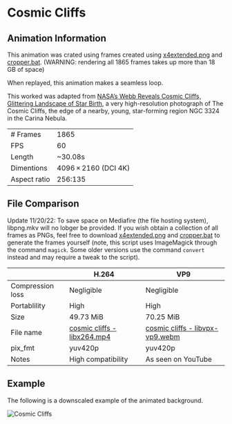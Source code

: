 # Cosmic Cliffs
## Animation Information

This animation was crated using frames created using [x4extended.png](x4extended.png) and [cropper.bat](cropper.bat). (WARNING: rendering all 1865 frames takes up more than 18 GB of space)

When replayed, this animation makes a seamless loop.

This worked was adapted from [NASA’s Webb Reveals Cosmic Cliffs, Glittering Landscape of Star Birth](https://commons.wikimedia.org/wiki/File:NASA%E2%80%99s_Webb_Reveals_Cosmic_Cliffs,_Glittering_Landscape_of_Star_Birth.png), a very high-resolution photograph of The Cosmic Cliffs, the edge of a nearby, young, star-forming region NGC 3324 in the Carina Nebula.

| | |
|---|---|
| # Frames | 1865 |
| FPS | 60 |
| Length | ~30.08s |
| Dimentions | 4096 × 2160 (DCI 4K) |
| Aspect ratio | 256:135 |

## File Comparison

Update 11/20/22: To save space on Mediafire (the file hosting system), libpng.mkv will no lobger be provided. If you wish obtain a collection of all frames as PNGs, feel free to download [x4extended.png](x4extended.png) and [cropper.bat](cropper.bat) to generate the frames yourself (note, this script uses ImageMagick through the command `magick`. Some older versions use the command `convert` instead and may require a tweak to the script).

|                  | H.264              | VP9                |
|------------------|--------------------|--------------------|
| Compression loss | Negligible         | Negligible         |
| Portablility     | High               | High               |
| Size             | 49.73 MiB          | 70.25 MiB          |
| File name        | [cosmic cliffs - libx264.mp4](cosmic%20cliffs%20-%20libx264.mp4) | [cosmic cliffs - libvpx-vp9.webm](bm) |
| pix_fmt          | yuv420p            | yuv420p            |
| Notes            | High compatibility | As seen on YouTube |

## Example

The following is a downscaled example of the animated background.

![Cosmic Cliffs](cosmic%20cliffs%20-%20example.webp)
